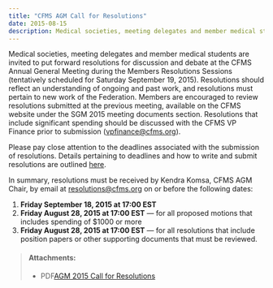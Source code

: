 ```yaml
---
title: "CFMS AGM Call for Resolutions"
date: 2015-08-15
description: Medical societies, meeting delegates and member medical students are invited to put forward resolutions for discussion and debate at the CFMS Annual General Meeting during the Members Resolutions Sessions (tentatively scheduled for Saturday September 19, 2015).
---
```


Medical societies, meeting delegates and member medical students are invited to put forward resolutions for discussion and debate at the CFMS Annual General Meeting during the Members Resolutions Sessions (tentatively scheduled for Saturday September 19, 2015). Resolutions should reflect an understanding of ongoing and past work, and resolutions must pertain to new work of the Federation. Members are encouraged to review resolutions submitted at the previous meeting, available on the CFMS website under the SGM 2015 meeting documents section. Resolutions that include significant spending should be discussed with the CFMS VP Finance prior to submission ([vpfinance@cfms.org](mailto:vpfinance@cfms.org)). 

Please pay close attention to the deadlines associated with the submission of resolutions. Details pertaining to deadlines and how to write and submit resolutions are outlined [here](/files/updates/AGM%202015%20Call%20for%20Resolutions.pdf). 

In summary, resolutions must be received by Kendra Komsa, CFMS AGM Chair, by email at [resolutions@cfms.org](mailto:resolutions@cfms.org) on or before the following dates: 

1. **Friday September 18, 2015 at 17:00 EST** 
2. **Friday August 28, 2015 at 17:00 EST** &mdash; for all proposed motions that includes spending of $1000 or more 
3. **Friday August 28, 2015 at 17:00 EST** &mdash; for all resolutions that include position papers or other supporting documents that must be reviewed.

> #### **Attachments:**
>
> - <span class="file-format">PDF</span>[AGM 2015 Call for Resolutions](/files/updates/AGM%202015%20Call%20for%20Resolutions.pdf)